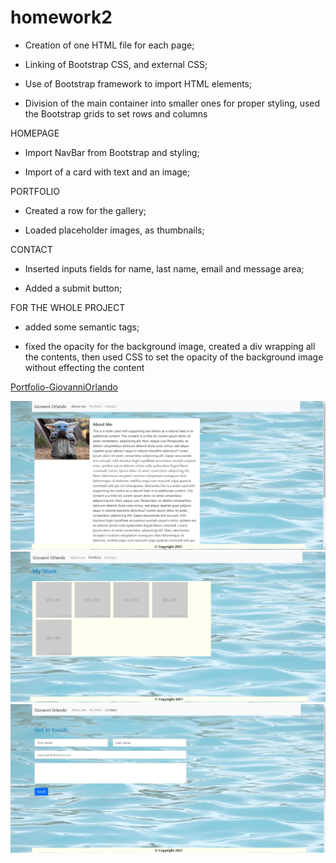 # homework2

- Creation of one HTML file for each page;

- Linking of Bootstrap CSS, and external CSS;

- Use of Bootstrap framework to import HTML elements;

- Division of the main container into smaller ones for proper styling, used the Bootstrap grids to set rows and columns

HOMEPAGE

- Import NavBar from Bootstrap and styling;

- Import of a card with text and an image;

PORTFOLIO

- Created a row for the gallery;

- Loaded placeholder images, as thumbnails;

CONTACT

- Inserted inputs fields for name, last name, email and message area;

- Added a submit button;

FOR THE WHOLE PROJECT

- added some semantic tags;

- fixed the opacity for the background image, created a div wrapping all the contents, then used CSS to set the opacity of the background image without effecting the content

[Portfolio-GiovanniOrlando](https://gio86krt.github.io/Responsiveness-Portfolio/)

![screenshot index](/assets/index.png)
![screenshot portfolio](/assets/portfolio.png)
![screenshot contacts](/assets/contact.png)
